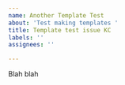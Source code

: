 ```yaml
---
name: Another Template Test
about: 'Test making templates '
title: Template test issue KC
labels: ''
assignees: ''

---
```


Blah blah
